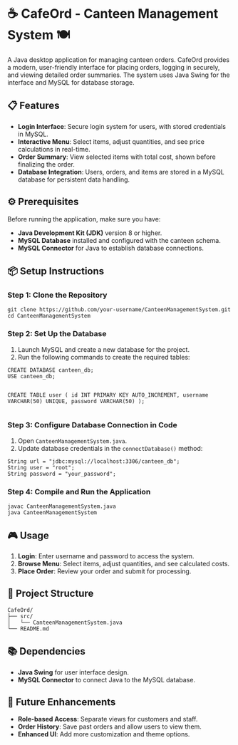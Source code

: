<!DOCTYPE html>
<html lang="en">
<head>
  <meta charset="UTF-8">
  <meta name="viewport" content="width=device-width, initial-scale=1.0">
</head>
<body>

<h1>☕ CafeOrd - Canteen Management System 🍽️</h1>
<p>A Java desktop application for managing canteen orders. CafeOrd provides a modern, user-friendly interface for placing orders, logging in securely, and viewing detailed order summaries. The system uses Java Swing for the interface and MySQL for database storage.</p>

<h2>📋 Features</h2>
<ul>
  <li><strong>Login Interface</strong>: Secure login system for users, with stored credentials in MySQL.</li>
  <li><strong>Interactive Menu</strong>: Select items, adjust quantities, and see price calculations in real-time.</li>
  <li><strong>Order Summary</strong>: View selected items with total cost, shown before finalizing the order.</li>
  <li><strong>Database Integration</strong>: Users, orders, and items are stored in a MySQL database for persistent data handling.</li>
</ul>

<h2>⚙️ Prerequisites</h2>
<p>Before running the application, make sure you have:</p>
<ul>
  <li><strong>Java Development Kit (JDK)</strong> version 8 or higher.</li>
  <li><strong>MySQL Database</strong> installed and configured with the canteen schema.</li>
  <li><strong>MySQL Connector</strong> for Java to establish database connections.</li>
</ul>

<h2>📦 Setup Instructions</h2>

<h3>Step 1: Clone the Repository</h3>
<pre><code>git clone https://github.com/your-username/CanteenManagementSystem.git
cd CanteenManagementSystem
</code></pre>

<h3>Step 2: Set Up the Database</h3>
<ol>
  <li>Launch MySQL and create a new database for the project.</li>
  <li>Run the following commands to create the required tables:</li>
</ol>
<pre><code>CREATE DATABASE canteen_db;
USE canteen_db;

CREATE TABLE user (
    id INT PRIMARY KEY AUTO_INCREMENT,
    username VARCHAR(50) UNIQUE,
    password VARCHAR(50)
);
</code></pre>

<h3>Step 3: Configure Database Connection in Code</h3>
<ol>
  <li>Open <code>CanteenManagementSystem.java</code>.</li>
  <li>Update database credentials in the <code>connectDatabase()</code> method:</li>
</ol>
<pre><code>String url = "jdbc:mysql://localhost:3306/canteen_db";
String user = "root";
String password = "your_password";
</code></pre>

<h3>Step 4: Compile and Run the Application</h3>
<pre><code>javac CanteenManagementSystem.java
java CanteenManagementSystem
</code></pre>

<h2>🎮 Usage</h2>
<ol>
  <li><strong>Login</strong>: Enter username and password to access the system.</li>
  <li><strong>Browse Menu</strong>: Select items, adjust quantities, and see calculated costs.</li>
  <li><strong>Place Order</strong>: Review your order and submit for processing.</li>
</ol>

<h2>📁 Project Structure</h2>
<pre><code>CafeOrd/
├── src/
│   └── CanteenManagementSystem.java
└── README.md
</code></pre>

<h2>📚 Dependencies</h2>
<ul>
  <li><strong>Java Swing</strong> for user interface design.</li>
  <li><strong>MySQL Connector</strong> to connect Java to the MySQL database.</li>
</ul>

<h2>🚀 Future Enhancements</h2>
<ul>
  <li><strong>Role-based Access</strong>: Separate views for customers and staff.</li>
  <li><strong>Order History</strong>: Save past orders and allow users to view them.</li>
  <li><strong>Enhanced UI</strong>: Add more customization and theme options.</li>
</ul>

</body>
</html>

